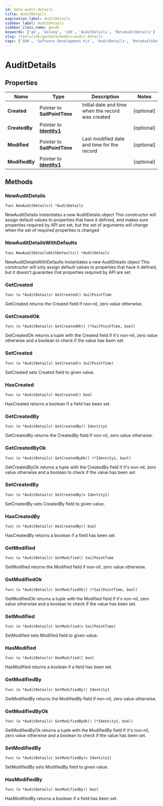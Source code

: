 ```yaml
---
id: beta-audit-details
title: AuditDetails
pagination_label: AuditDetails
sidebar_label: AuditDetails
sidebar_class_name: gosdk
keywords: ['go', 'Golang', 'sdk', 'AuditDetails', 'BetaAuditDetails'] 
slug: /tools/sdk/go/beta/models/audit-details
tags: ['SDK', 'Software Development Kit', 'AuditDetails', 'BetaAuditDetails']
---
```


# AuditDetails

## Properties

Name | Type | Description | Notes
------------ | ------------- | ------------- | -------------
**Created** | Pointer to **SailPointTime** | Initial date and time when the record was created | [optional] 
**CreatedBy** | Pointer to [**Identity1**](identity1) |  | [optional] 
**Modified** | Pointer to **SailPointTime** | Last modified date and time for the record | [optional] 
**ModifiedBy** | Pointer to [**Identity1**](identity1) |  | [optional] 

## Methods

### NewAuditDetails

`func NewAuditDetails() *AuditDetails`

NewAuditDetails instantiates a new AuditDetails object
This constructor will assign default values to properties that have it defined,
and makes sure properties required by API are set, but the set of arguments
will change when the set of required properties is changed

### NewAuditDetailsWithDefaults

`func NewAuditDetailsWithDefaults() *AuditDetails`

NewAuditDetailsWithDefaults instantiates a new AuditDetails object
This constructor will only assign default values to properties that have it defined,
but it doesn't guarantee that properties required by API are set

### GetCreated

`func (o *AuditDetails) GetCreated() SailPointTime`

GetCreated returns the Created field if non-nil, zero value otherwise.

### GetCreatedOk

`func (o *AuditDetails) GetCreatedOk() (*SailPointTime, bool)`

GetCreatedOk returns a tuple with the Created field if it's non-nil, zero value otherwise
and a boolean to check if the value has been set.

### SetCreated

`func (o *AuditDetails) SetCreated(v SailPointTime)`

SetCreated sets Created field to given value.

### HasCreated

`func (o *AuditDetails) HasCreated() bool`

HasCreated returns a boolean if a field has been set.

### GetCreatedBy

`func (o *AuditDetails) GetCreatedBy() Identity1`

GetCreatedBy returns the CreatedBy field if non-nil, zero value otherwise.

### GetCreatedByOk

`func (o *AuditDetails) GetCreatedByOk() (*Identity1, bool)`

GetCreatedByOk returns a tuple with the CreatedBy field if it's non-nil, zero value otherwise
and a boolean to check if the value has been set.

### SetCreatedBy

`func (o *AuditDetails) SetCreatedBy(v Identity1)`

SetCreatedBy sets CreatedBy field to given value.

### HasCreatedBy

`func (o *AuditDetails) HasCreatedBy() bool`

HasCreatedBy returns a boolean if a field has been set.

### GetModified

`func (o *AuditDetails) GetModified() SailPointTime`

GetModified returns the Modified field if non-nil, zero value otherwise.

### GetModifiedOk

`func (o *AuditDetails) GetModifiedOk() (*SailPointTime, bool)`

GetModifiedOk returns a tuple with the Modified field if it's non-nil, zero value otherwise
and a boolean to check if the value has been set.

### SetModified

`func (o *AuditDetails) SetModified(v SailPointTime)`

SetModified sets Modified field to given value.

### HasModified

`func (o *AuditDetails) HasModified() bool`

HasModified returns a boolean if a field has been set.

### GetModifiedBy

`func (o *AuditDetails) GetModifiedBy() Identity1`

GetModifiedBy returns the ModifiedBy field if non-nil, zero value otherwise.

### GetModifiedByOk

`func (o *AuditDetails) GetModifiedByOk() (*Identity1, bool)`

GetModifiedByOk returns a tuple with the ModifiedBy field if it's non-nil, zero value otherwise
and a boolean to check if the value has been set.

### SetModifiedBy

`func (o *AuditDetails) SetModifiedBy(v Identity1)`

SetModifiedBy sets ModifiedBy field to given value.

### HasModifiedBy

`func (o *AuditDetails) HasModifiedBy() bool`

HasModifiedBy returns a boolean if a field has been set.


